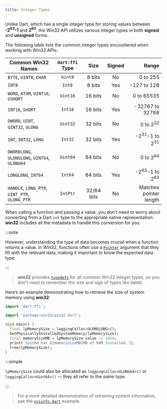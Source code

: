 ```yaml
---
title: Integer Types
---
```


Unlike Dart, which has a single integer type for storing values between
**-2<sup>63</sup>-1** and **2<sup>63</sup>**, the Win32 API utilizes various
integer types in both **signed** and **unsigned** forms.

The following table lists the common integer types encountered when working with
Win32 APIs:

| Common Win32 Names                            | `dart:ffi` Type | Size       | Signed |                               Range |
| --------------------------------------------- | :-------------: | :--------: | :----: | ----------------------------------: |
| `BYTE`, `UINT8`, `CHAR`                       | `Uint8`         | 8 bits     | No     |                            0 to 255 |
| `INT8`                                        | `Int8`          | 8 bits     | Yes    |                         -127 to 128 |
| `WORD`, `ATOM`, `UINT16`, `USHORT`            | `Uint16`        | 16 bits    | No     |                          0 to 65535 |
| `INT16`, `SHORT`                              | `Int16`         | 16 bits    | Yes    |                     -32767 to 32768 |
| `DWORD`, `UINT`, `UINT32`, `ULONG`            | `Uint32`        | 32 bits    | No     |                 0 to 2<sup>32</sup> |
| `INT`, `INT32`, `LONG`                        | `Int32`         | 32 bits    | Yes    | -2<sup>31</sup>-1 to 2<sup>31</sup> |
| `DWORDLONG`, `ULONGLONG`, `UINT64`, `ULONG64` | `Uint64`        | 64 bits    | No     |                 0 to 2<sup>64</sup> |
| `LONGLONG`, `INT64`                           | `Int64`         | 64 bits    | Yes    | -2<sup>63</sup>-1 to 2<sup>63</sup> |
| `HANDLE`, `LONG_PTR`, `UINT_PTR`, `ULONG_PTR` | `IntPtr`        | 32/64 bits | No     |              Matches pointer length |

When calling a function and passing a value, you don't need to worry about
converting from a Dart `int` type to the appropriate native representation:
**win32** includes all the metadata to handle this conversion for you.

:::note

However, understanding the type of data becomes crucial when a function
_returns_ a value. In Win32, functions often use a [`Pointer`][Pointer] argument
that they fill with the relevant data, making it important to know the expected
data type.

:::

> **win32** provides [`typedefs`][typedefs] for all common Win32 integer types,
so you don't need to remember the size and sign of types like `DWORD`.

Here’s an example demonstrating how to retrieve the size of system memory using
**win32**:

```dart title="memory.dart"
import 'dart:ffi';

import 'package:win32/win32.dart';

void main() {
  final lpMemorySize = loggingCalloc<ULONGLONG>();
  GetPhysicallyInstalledSystemMemory(lpMemorySize);
  final memorySizeMB = lpMemorySize.value ~/ 1024;
  print('System has ${memorySizeMB}MB of RAM installed.');
  free(lpMemorySize);
}
```

:::simple

`lpMemorySize` could also be allocated as `loggingCalloc<ULONG64>()` or
`loggingCalloc<Uint64>()` — they all refer to the _same_ type.

:::

> For a more detailed demonstration of retrieving system information, see the
[`sysinfo.dart`][sysinfo.dart] example.

[Pointer]: https://api.dart.dev/stable/dart-ffi/Pointer-class.html
[sysinfo.dart]: https://github.com/halildurmus/win32/blob/main/examples/sysinfo.dart
[typedefs]: https://dart.dev/language/typedefs
